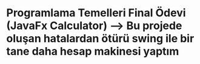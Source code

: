 # Programlama Temelleri Final Ödevi (JavaFx Calculator) --> Bu projede oluşan hatalardan ötürü swing ile bir tane daha hesap makinesi yaptım
